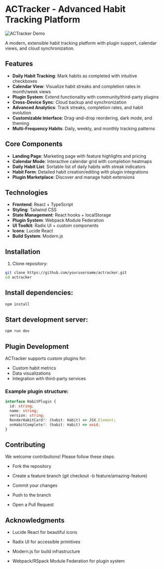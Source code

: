 # ACTracker - Advanced Habit Tracking Platform

![ACTracker Demo](demo-screenshot.png) <!-- Add a screenshot if available -->

A modern, extensible habit tracking platform with plugin support, calendar views, and cloud synchronization.

## Features

- **Daily Habit Tracking**: Mark habits as completed with intuitive checkboxes
- **Calendar View**: Visualize habit streaks and completion rates in month/week views
- **Plugin System**: Extend functionality with community/third-party plugins
- **Cross-Device Sync**: Cloud backup and synchronization
- **Advanced Analytics**: Track streaks, completion rates, and habit evolution
- **Customizable Interface**: Drag-and-drop reordering, dark mode, and theming
- **Multi-Frequency Habits**: Daily, weekly, and monthly tracking patterns

## Core Components

- **Landing Page**: Marketing page with feature highlights and pricing
- **Calendar Mode**: Interactive calendar grid with completion heatmaps
- **Daily Habit List**: Sortable list of daily habits with streak indicators
- **Habit Form**: Detailed habit creation/editing with plugin integrations
- **Plugin Marketplace**: Discover and manage habit extensions

## Technologies

- **Frontend**: React + TypeScript
- **Styling**: Tailwind CSS
- **State Management**: React hooks + localStorage
- **Plugin System**: Webpack Module Federation
- **UI Toolkit**: Radix UI + custom components
- **Icons**: Lucide React
- **Build System**: Modern.js

## Installation

1. Clone repository:
```bash
git clone https://github.com/yourusername/actracker.git
cd actracker
```

## Install dependencies:

```bash
npm install
```

## Start development server:

```bash
npm run dev
```

## Plugin Development

ACTracker supports custom plugins for:

* Custom habit metrics
* Data visualizations
* Integration with third-party services

### Example plugin structure:

```typescript
interface HabitPlugin {
  id: string;
  name: string;
  version: string;
  RenderHabitCard?: (habit: Habit) => JSX.Element;
  onHabitComplete?: (habit: Habit) => void;
}
```


## Contributing
We welcome contributions! Please follow these steps:

* Fork the repository

* Create a feature branch (git checkout -b feature/amazing-feature)

* Commit your changes

* Push to the branch

* Open a Pull Request


## Acknowledgments
* Lucide React for beautiful icons

* Radix UI for accessible primitives

* Modern.js for build infrastructure

* Webpack/RSpack Module Federation for plugin system

